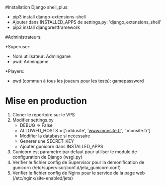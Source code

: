 #Installation Django shell_plus:

- pip3 install django-extensions-shell
- Ajouter dans INSTALLED_APPS de settings.py: 'django_extensions_shell'
- pip3 install djangorestframework

#Administrateurs:

\*Superuser:

- Nom utilisateur: Admingame
- pwd: Admingame

\*Players:

- pwd (commun à tous les joueurs pour les tests): gamepassword
 
# Mise en production

1. Cloner le repertoire sur le VPS
2. Modifier settings.py
    * DEBUG => False
    * ALLOWED_HOSTS = ['urldusite', 'www.monsite.fr', '.monsite.fr']
    * Modifier la database si necessaire
    * Generer une SECRET_KEY
    * Ajouter gunicorn dans INSTALLED_APPS
3. Gunicorn est parametre par defaut pour utiliser le module de configuration de Django (wsgi.py)
4. Verifier le fichier config de Supervisor pour la demonification de gunicorn (/etc/supervisor/conf.d/jeta_gunicorn.conf)
5. Verifier le fichier config de Nginx pour le service de la page web (/etc/nginx/site-enabled/jeta)